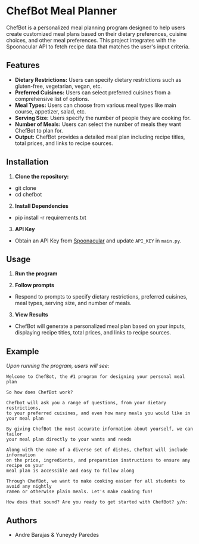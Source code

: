 # ChefBot Meal Planner

ChefBot is a personalized meal planning program designed to help users create customized meal plans based on their dietary preferences, cuisine choices, and other meal preferences. This project integrates with the Spoonacular API to fetch recipe data that matches the user's input criteria.

## Features

- **Dietary Restrictions:** Users can specify dietary restrictions such as gluten-free, vegetarian, vegan, etc.
- **Preferred Cuisines:** Users can select preferred cuisines from a comprehensive list of options.
- **Meal Types:** Users can choose from various meal types like main course, appetizer, salad, etc.
- **Serving Size:** Users specify the number of people they are cooking for.
- **Number of Meals:** Users can select the number of meals they want ChefBot to plan for.
- **Output:** ChefBot provides a detailed meal plan including recipe titles, total prices, and links to recipe sources.

## Installation

1. **Clone the repository:**
- git clone 
- cd chefbot 

2. **Install Dependencies**
- pip install -r requirements.txt

3. **API Key**
- Obtain an API Key from [Spoonacular](https://spoonacular.com/food-api) and update `API_KEY` in `main.py`.

## Usage

1. **Run the program**

2. **Follow prompts**
- Respond to prompts to specify dietary restrictions, preferred cuisines, meal types, serving size, and number of meals.

3. **View Results**
- ChefBot will generate a personalized meal plan based on your inputs, displaying recipe titles, total prices, and links to recipe sources.

## Example

*Upon running the program, users will see:*

    Welcome to ChefBot, the #1 program for designing your personal meal plan

    So how does ChefBot work?

    Chefbot will ask you a range of questions, from your dietary restrictions,
    to your preferred cuisines, and even how many meals you would like in your meal plan

    By giving ChefBot the most accurate information about yourself, we can tailor
    your meal plan directly to your wants and needs

    Along with the name of a diverse set of dishes, ChefBot will include information
    on the price, ingredients, and preparation instructions to ensure any recipe on your
    meal plan is accessible and easy to follow along

    Through ChefBot, we want to make cooking easier for all students to avoid any nightly
    ramen or otherwise plain meals. Let's make cooking fun!

    How does that sound? Are you ready to get started with ChefBot? y/n:

## Authors 
- Andre Barajas & Yuneydy Paredes
